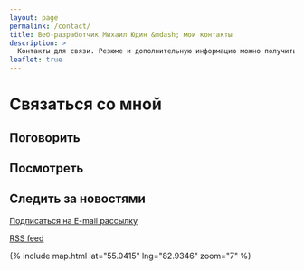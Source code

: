 ```yaml
---
layout: page
permalink: /contact/
title: Веб-разработчик Михаил Юдин &mdash; мои контакты
description: >
  Контакты для связи. Резюме и дополнительную информацию можно получить, связавшись со мной.
leaflet: true
---
```


# Связаться со мной

## Поговорить

<div class="contact-icons">
<a title="Telegram" href="https://t.me/{{site.username.telegram}}"><span class="iconify soc-i" data-icon="uil:telegram"></span></a>
<a title="VKontakte" href="https://vk.com/{{site.username.vk}}"><span class="iconify soc-i" data-icon="mdi-vk-circle" ></span></a>
<a title="Twitter" href="https://twitter.com/{{site.username.twitter}}"><span class="iconify soc-i" data-icon="mdi-twitter-circle"></span></a>
<a title="Facebook" href="https://www.facebook.com/{{site.username.facebook}}"><span class="iconify soc-i" data-icon="mdi-facebook"></span></a>
<a title="ICQ" href="https://icq.im/{{site.username.icq}}"><span class="iconify soc-i" data-icon="brandico:icq" ></span></a>
<a title="Skype" href="skype:{{site.username.skype}}?chat"><span class="iconify soc-i" data-icon="mdi-skype" ></span></a>
<a title="E-mail" href="mailto:&#102;&#097;&#103;&#099;&#105;&#046;&#110;&#115;&#107;&#064;&#103;&#109;&#097;&#105;&#108;&#046;&#099;&#111;&#109;"><span class="iconify soc-i" data-icon="mdi-email"></span></a>
</div>

## Посмотреть

<div class="contact-icons">
<a title="Github" href="https://github.com/{{site.username.github}}"><span class="iconify soc-i" data-icon="mdi-github-circle" ></span></a>
<a title="YouTube" href="https://www.youtube.com/channel/UCgziLhBbQPGSQedqMKBR9Xw?view_as=subscriber"><span class="iconify soc-i" data-icon="mdi-youtube" ></span></a>
<a title="StackOverflow" href="https://stackoverflow.com/users/7667774/%D0%9C%D0%B8%D1%85%D0%B0%D0%B8%D0%BB-%D0%AE%D0%B4%D0%B8%D0%BD?tab=profile"><span class="iconify soc-i" data-icon="mdi-stackoverflow" ></span></a>
<a title="Pinterest" href="https://www.pinterest.ru/{{site.username.pinterest}}/"><span class="iconify soc-i" data-icon="mdi-pinterest" ></span></a>
</div>

## Следить за новостями

<a href="/subscribe"><span class="iconify soc-i" data-icon="mdi-email"></span> Подписаться на E-mail рассылку</a>

<a href ="/feed.xml"><span class="iconify soc-i" data-icon="mdi-rss"></span> RSS feed</a>

{% include map.html lat="55.0415" lng="82.9346" zoom="7" %}
